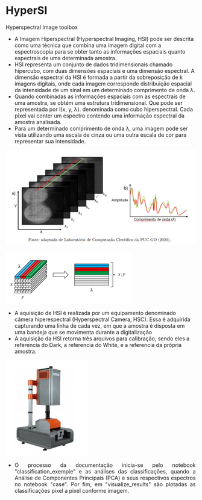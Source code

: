 # HyperSI
Hyperspectral Image toolbox

<ul>
    <li>
        A Imagem Hiperspectral (Hyperspectral Imaging, HSI) pode ser descrita como uma técnica que combina uma imagem 
        digital com a espectroscopia para se obter tanto as informações espaciais quanto espectrais de uma determinada amostra.
    </li>
    <li>
         HSI representa um conjunto de dados tridimensionais chamado hipercubo, com duas dimensões espaciais e uma 
         dimensão espectral. A  dimensão espectral da HSI é formada a partir da sobreposição de k imagens digitais, 
         onde cada imagem corresponde distribuição espacial da intensidade de um sinal em um determinado comprimento de onda λ.
    </li>    
    <li>
        Quando combinadas as informações espaciais com as espectrais de uma amostra, se obtém uma estrutura tridimensional. 
        Que pode ser representada por I(x, y, λ). denominada como cubo hiperspectral. Cada pixel vai conter um espectro 
        contendo uma informação espectral da amostra analisada.
    </li>
    <li>       
        Para um determinado comprimento de onda λ, uma imagem pode ser vista utilizando uma escala de cinza ou uma outra 
        escala de cor para representar sua intensidade.
    </li>

</ul>
 
   
![alt text](https://github.com/artsousa/HyperSI/blob/documentacao_pipeline/images/hsi.PNG?raw=true)
   

![alt text](https://github.com/artsousa/HyperSI/blob/documentacao_pipeline/images/mat%20hsi.PNG?raw=true)

   

<ul>
    <li>
        A aquisição de HSI é realizada por um equipamento denominado câmera hiperespectral (Hyperspectral Camera, HSC). 
        Essa é adquirida capturando uma linha de cada vez, em que a amostra é disposta em uma bandeja que se movimenta 
        durante a digitalização
    </li>
    <li>
        A aquisição da HSI retorna três arquivos para calibração, sendo eles a referencia do Dark, a referencia do White, 
        e a referencia da própria amostra.  
    </li>
</ul>

![alt text](https://github.com/artsousa/HyperSI/blob/documentacao_pipeline/images/camera%20hsi.PNG?raw=true)
   
   
<ul>
    <li style="text-align: justify">
        O processo da documentação inicia-se pelo notebook "classification_exemple" e as análises das classificações, 
        quando a Análise de Componentes Principais (PCA) e seus respectivos espectros no notebook "case". 
        Por fim, em "visualize_results" são plotadas as classificações pixel a pixel conforme imagem.
    </li>
</ul>
   